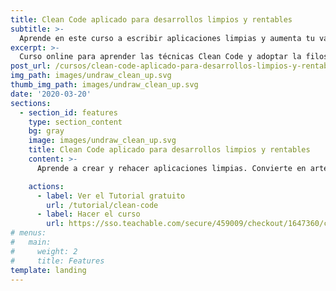 ```yaml
---
title: Clean Code aplicado para desarrollos limpios y rentables
subtitle: >-
  Aprende en este curso a escribir aplicaciones limpias y aumenta tu valor.
excerpt: >-
  Curso online para aprender las técnicas Clean Code y adoptar la filosofía Software Craftmanship.
post_url: /cursos/clean-code-aplicado-para-desarrollos-limpios-y-rentables/
img_path: images/undraw_clean_up.svg
thumb_img_path: images/undraw_clean_up.svg
date: '2020-03-20'
sections:
  - section_id: features
    type: section_content
    bg: gray
    image: images/undraw_clean_up.svg
    title: Clean Code aplicado para desarrollos limpios y rentables
    content: >-
      Aprende a crear y rehacer aplicaciones limpias. Convierte en artesano del software y escribe código de mayor calidad.

    actions:
      - label: Ver el Tutorial gratuito
        url: /tutorial/clean-code
      - label: Hacer el curso
        url: https://sso.teachable.com/secure/459009/checkout/1647360/codigo-limpio?coupon_code=EN_CASA_40
# menus:
#   main:
#     weight: 2
#     title: Features
template: landing
---
```

